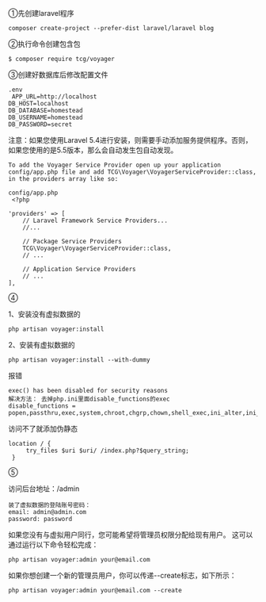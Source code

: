 ①先创建laravel程序

```
composer create-project --prefer-dist laravel/laravel blog
```

②执行命令创建包含包

```
$ composer require tcg/voyager
```

③创建好数据库后修改配置文件

```
.env
 APP_URL=http://localhost
DB_HOST=localhost
DB_DATABASE=homestead
DB_USERNAME=homestead
DB_PASSWORD=secret
```

注意：如果您使用Laravel 5.4进行安装，则需要手动添加服务提供程序。否则，如果您使用的是5.5版本，那么会自动发生包自动发现。

```
To add the Voyager Service Provider open up your application config/app.php file and add TCG\Voyager\VoyagerServiceProvider::class, in the providers array like so:

config/app.php
 <?php

'providers' => [
    // Laravel Framework Service Providers...
    //...

    // Package Service Providers
    TCG\Voyager\VoyagerServiceProvider::class,
    // ...

    // Application Service Providers
    // ...
],
```

④

1、安装没有虚拟数据的

```
php artisan voyager:install
```

2、安装有虚拟数据的

```
php artisan voyager:install --with-dummy
```

报错

```
exec() has been disabled for security reasons
解决方法： 去掉php.ini里面disable_functions的exec
disable_functions = popen,passthru,exec,system,chroot,chgrp,chown,shell_exec,ini_alter,ini_alter,ini_restore,dl,openlog,syslog,readlink,symlink,popepassthru
```

访问不了就添加伪静态

```
location / {
     try_files $uri $uri/ /index.php?$query_string;
 }
```

⑤

访问后台地址：/admin

```
装了虚拟数据的登陆账号密码：
email: admin@admin.com
password: password
```

如果您没有与虚拟用户同行，您可能希望将管理员权限分配给现有用户。 这可以通过运行以下命令轻松完成：

```
php artisan voyager:admin your@email.com
```

如果你想创建一个新的管理员用户，你可以传递--create标志，如下所示：

```
php artisan voyager:admin your@email.com --create
```



